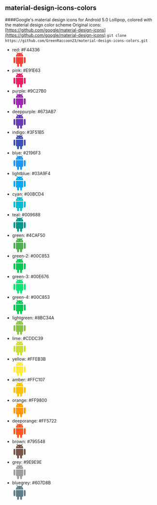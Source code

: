 ## material-design-icons-colors
####Google's material design icons for Android 5.0 Lollipop, colored with the material design color scheme
Original icons: [https://github.com/google/material-design-icons](https://github.com/google/material-design-icons)
`git clone https://github.com/GreenRaccoon23/material-design-icons-colors.git`
* red: #F44336  
![red](https://github.com/GreenRaccoon23/material-design-icons-colors/blob/master/red%23F44336/ic_android_48px.png)  
* pink: #E91E63  
![pink](https://github.com/GreenRaccoon23/material-design-icons-colors/blob/master/pink%23E91E63/ic_android_48px.png)  
* purple: #9C27B0  
![purple](https://github.com/GreenRaccoon23/material-design-icons-colors/blob/master/purple%239C27B0/ic_android_48px.png)  
* deeppurple: #673AB7  
![deeppurple](https://github.com/GreenRaccoon23/material-design-icons-colors/blob/master/deeppurple%23673AB7/ic_android_48px.png)  
* indigo: #3F51B5  
![indigo](https://github.com/GreenRaccoon23/material-design-icons-colors/blob/master/indigo%233F51B5/ic_android_48px.png)  
* blue: #2196F3  
![blue](https://github.com/GreenRaccoon23/material-design-icons-colors/blob/master/blue%232196F3/ic_android_48px.png)  
* lightblue: #03A9F4  
![lightblue](https://github.com/GreenRaccoon23/material-design-icons-colors/blob/master/lightblue%2303A9F4/ic_android_48px.png)  
* cyan: #00BCD4  
![cyan](https://github.com/GreenRaccoon23/material-design-icons-colors/blob/master/cyan%2300BCD4/ic_android_48px.png)  
* teal: #009688  
![teal](https://github.com/GreenRaccoon23/material-design-icons-colors/blob/master/teal%23009688/ic_android_48px.png)  
* green: #4CAF50  
![green](https://github.com/GreenRaccoon23/material-design-icons-colors/blob/master/green%234CAF50/ic_android_48px.png)  
* green-2: #00C853  
![green-2](https://github.com/GreenRaccoon23/material-design-icons-colors/blob/master/green-2%2300C853/ic_android_48px.png)  
* green-3: #00E676  
![green-3](https://github.com/GreenRaccoon23/material-design-icons-colors/blob/master/green-3%2300E676/ic_android_48px.png)  
* green-4: #00C853  
![green-4](https://github.com/GreenRaccoon23/material-design-icons-colors/blob/master/green-4%2300C853/ic_android_48px.png)  
* lightgreen: #8BC34A  
![lightgreen](https://github.com/GreenRaccoon23/material-design-icons-colors/blob/master/lightgreen%238BC34A/ic_android_48px.png)  
* lime: #CDDC39  
![lime](https://github.com/GreenRaccoon23/material-design-icons-colors/blob/master/lime%23CDDC39/ic_android_48px.png)  
* yellow: #FFEB3B  
![yellow](https://github.com/GreenRaccoon23/material-design-icons-colors/blob/master/yellow%23FFEB3B/ic_android_48px.png)  
* amber: #FFC107  
![amber](https://github.com/GreenRaccoon23/material-design-icons-colors/blob/master/amber%23FFC107/ic_android_48px.png)  
* orange: #FF9800  
![orange](https://github.com/GreenRaccoon23/material-design-icons-colors/blob/master/orange%23FF9800/ic_android_48px.png)  
* deeporange: #FF5722  
![deeporange](https://github.com/GreenRaccoon23/material-design-icons-colors/blob/master/deeporange%23FF5722/ic_android_48px.png)  
* brown: #795548  
![brown](https://github.com/GreenRaccoon23/material-design-icons-colors/blob/master/brown%23795548/ic_android_48px.png)  
* grey: #9E9E9E  
![grey](https://github.com/GreenRaccoon23/material-design-icons-colors/blob/master/grey%239E9E9E/ic_android_48px.png)  
* bluegrey: #607D8B  
![bluegrey](https://github.com/GreenRaccoon23/material-design-icons-colors/blob/master/bluegrey%23607D8B/ic_android_48px.png)
